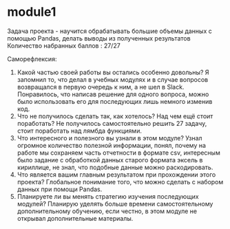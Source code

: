 # module1
Задача проекта - научится обрабатывать большие объемы данных с помощью Pandas, делать выводы из полученных результатов
Количество набранных баллов : 27/27

Саморефлексия:
1. Какой частью своей работы вы остались особенно довольны?
Я запомнил то, что делал в учебных модулях и в случае вопросов возвращался в первую очередь к ним, а не шел в Slack.
Понравилось, что написав решение для одного вопроса, можно было использовать его для последующих лишь немного изменив код.
2. Что не получилось сделать так, как хотелось? Над чем ещё стоит поработать?
Не получилось самостоятельно решить 27 задачу, стоит поработать над лямбда функциями.
3. Что интересного и полезного вы узнали в этом модуле?
Узнал огромное количество полезной информации, понял, почему на работе мы сохраняем часть отчетности в формате csv, интересным было задание с обработкой данных старого формата эксель в кириллице, не знал, что подобные данные можно раскодировать.
4. Что является вашим главным результатом при прохождении этого проекта?
Глобальное понимание того, что можно сделать с набором данных при помощи Pandas.
5. Планируете ли вы менять стратегию изучения последующих модулей?
Планирую уделять больше времени самостоятельному дополнительному обучению, если честно, в этом модуле не открывал дополнительные материалы.
